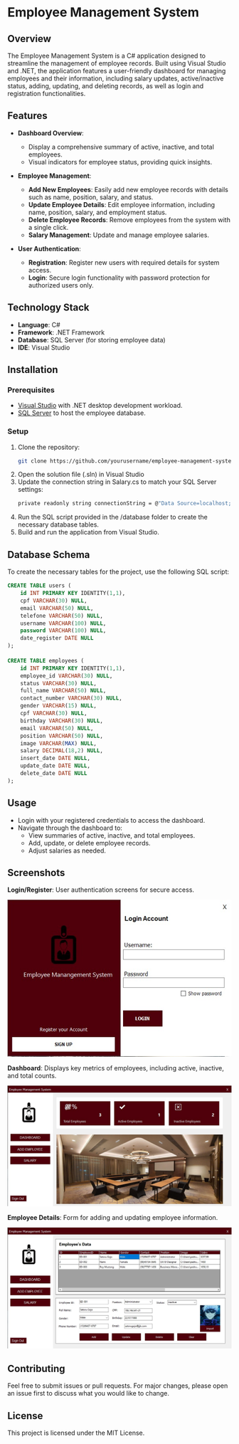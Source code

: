 # Employee Management System

## Overview
The Employee Management System is a C# application designed to streamline the management of employee records. Built using Visual Studio and .NET, the application features a user-friendly dashboard for managing employees and their information, including salary updates, active/inactive status, adding, updating, and deleting records, as well as login and registration functionalities.

## Features
- **Dashboard Overview**:
  - Display a comprehensive summary of active, inactive, and total employees.
  - Visual indicators for employee status, providing quick insights.

- **Employee Management**:
  - **Add New Employees**: Easily add new employee records with details such as name, position, salary, and status.
  - **Update Employee Details**: Edit employee information, including name, position, salary, and employment status.
  - **Delete Employee Records**: Remove employees from the system with a single click.
  - **Salary Management**: Update and manage employee salaries.

- **User Authentication**:
  - **Registration**: Register new users with required details for system access.
  - **Login**: Secure login functionality with password protection for authorized users only.

## Technology Stack
- **Language**: C#
- **Framework**: .NET Framework
- **Database**: SQL Server (for storing employee data)
- **IDE**: Visual Studio

## Installation
### Prerequisites
- [Visual Studio](https://visualstudio.microsoft.com/) with .NET desktop development workload.
- [SQL Server](https://www.microsoft.com/en-us/sql-server/sql-server-downloads) to host the employee database.

### Setup
1. Clone the repository:
   ```bash
   git clone https://github.com/yourusername/employee-management-system.git

2. Open the solution file (.sln) in Visual Studio
3. Update the connection string in Salary.cs to match your SQL Server settings:
    ```bash
    private readonly string connectionString = @"Data Source=localhost;Initial Catalog=projetoProgramacaoVIII;Integrated Security=True";
4. Run the SQL script provided in the /database folder to create the necessary database tables.
5. Build and run the application from Visual Studio.

## Database Schema

To create the necessary tables for the project, use the following SQL script:

```sql
CREATE TABLE users (
	id INT PRIMARY KEY IDENTITY(1,1),
	cpf VARCHAR(30) NULL,
	email VARCHAR(50) NULL,
	telefone VARCHAR(50) NULL,
	username VARCHAR(100) NULL,
	password VARCHAR(100) NULL,
	date_register DATE NULL
);

CREATE TABLE employees (
	id INT PRIMARY KEY IDENTITY(1,1),
	employee_id VARCHAR(30) NULL,
	status VARCHAR(30) NULL,
	full_name VARCHAR(50) NULL,
	contact_number VARCHAR(30) NULL,
	gender VARCHAR(15) NULL,
	cpf VARCHAR(30) NULL,
	birthday VARCHAR(30) NULL,
	email VARCHAR(50) NULL,
	position VARCHAR(50) NULL,
	image VARCHAR(MAX) NULL,
	salary DECIMAL(18,2) NULL,
	insert_date DATE NULL,
	update_date DATE NULL,
	delete_date DATE NULL
);
```

## Usage
- Login with your registered credentials to access the dashboard.
- Navigate through the dashboard to:
  - View summaries of active, inactive, and total employees.
  - Add, update, or delete employee records.
  - Adjust salaries as needed.

## Screenshots
**Login/Register**: User authentication screens for secure access.

![Login Screenshot](images/login-ss.jpeg)

**Dashboard**: Displays key metrics of employees, including active, inactive, and total counts.

![Dashboard Screenshot](images/dash-ss.jpeg)

**Employee Details**: Form for adding and updating employee information.

![EmployeeData Screenshot](images/add-ss.jpeg)

## Contributing
Feel free to submit issues or pull requests. For major changes, please open an issue first to discuss what you would like to change.

## License
This project is licensed under the MIT License.